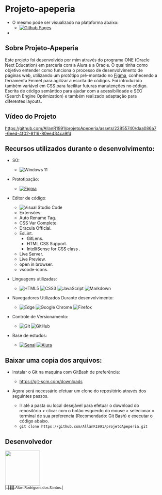 # Projeto-apeperia

-	O mesmo pode ser visualizado na plataforma abaixo:
	-	[![Github Pages](https://img.shields.io/badge/github%20pages-121013?style=for-the-badge&logo=github&logoColor=white)](https://allanr1991.github.io/projetoApeperia/)
 -	
## Sobre Projeto-Apeperia

Este projeto foi desenvolvido por mim através do programa ONE (Oracle Next Education) em parceria com a Alura e a Oracle. O qual tinha como objetivo entender como funciona o processo de desenvolvimento de páginas web, utilizando um protótipo pré-montado no [Figma](https://www.figma.com/file/lMHXpmJv7axWJgqwdIqswW/Apeperia-Mobile-First-(Copy)?type=design&node-id=0%3A1&t=t7gR7mWdwfRvRMjY-1), conhecendo a ferramenta Emmet para agilizar a escrita de códigos. Foi introduzido também variável em CSS para facilitar futuras manutenções no código. Escrita de código semântico para ajudar com a acessibilidade e SEO (Search Engine Optimization) e também realizado adaptação para diferentes layouts.

## Vídeo do Projeto



https://github.com/AllanR1991/projetoApeperia/assets/22855740/daa086a7-6eed-4f02-8116-80ee434ca9fd



## Recursos utilizados durante o desenvolvimento:

-	SO:
	-	![Windows 11](https://img.shields.io/badge/Windows%2011-%230079d5.svg?style=for-the-badge&logo=Windows%2011&logoColor=white)

-	Prototipação:
	-	[![Figma](https://img.shields.io/badge/figma-%23F24E1E.svg?style=for-the-badge&logo=figma&logoColor=white)](https://www.figma.com/file/lMHXpmJv7axWJgqwdIqswW/Apeperia-Mobile-First-(Copy)?type=design&node-id=0%3A1&t=t7gR7mWdwfRvRMjY-1)

-	Editor de código:
	-	![Visual Studio Code](https://img.shields.io/badge/Visual%20Studio%20Code-0078d7.svg?style=for-the-badge&logo=visual-studio-code&logoColor=white)
	-	Extensões:
   	-	Auto Rename Tag.
    -	CSS Var Complete.
 	  -	Dracula Official.
 	  -	EsLint.
		-	GitLens.
		-	HTML CSS Support.
		-	IntelliSense for CSS class .
	  -	Live Server.	
    -	Live Preview.
    -	open in browser.
 	  -	vscode-icons.
		

-	Linguagens utilizadas:
	-	![HTML5](https://img.shields.io/badge/html5-%23E34F26.svg?style=for-the-badge&logo=html5&logoColor=white)	![CSS3](https://img.shields.io/badge/css3-%231572B6.svg?style=for-the-badge&logo=css3&logoColor=white)	![JavaScript](https://img.shields.io/badge/javascript-%23323330.svg?style=for-the-badge&logo=javascript&logoColor=%23F7DF1E)	![Markdown](https://img.shields.io/badge/markdown-%23000000.svg?style=for-the-badge&logo=markdown&logoColor=white)	

-	Navegadores Utilizados Durante desenvolvimento:
	-	![Edge](https://img.shields.io/badge/Edge-0078D7?style=for-the-badge&logo=Microsoft-edge&logoColor=white)	![Google Chrome](https://img.shields.io/badge/Google%20Chrome-4285F4?style=for-the-badge&logo=GoogleChrome&logoColor=white)	![Firefox](https://img.shields.io/badge/Firefox-FF7139?style=for-the-badge&logo=Firefox-Browser&logoColor=white)

-	Controle de Versionamento:
	-	![Git](https://img.shields.io/badge/git-%23F05033.svg?style=for-the-badge&logo=git&logoColor=white)	![GitHub](https://img.shields.io/badge/github-%23121011.svg?style=for-the-badge&logo=github&logoColor=white)

-	Base de estudos:
	-	[![Senai]( https://img.shields.io/badge/Senai-Infromatica-red)](https://informatica.sp.senai.br/)	[![Alura]( https://img.shields.io/badge/-Alura-blue)](https://www.alura.com.br/)


## Baixar uma copia dos arquivos:

-	Instalar o Git na maquina com GitBash de preferência:
	-	https://git-scm.com/downloads

-	Agora será necessário efetuar um clone do repositório através dos seguintes passos.
	-	Ir até a pasta ou local desejável para efetuar o download do repositório > clicar com o botão esquerdo do mouse > selecionar o terminal de sua preferencia (Recomendado: Git Bash) e executar o código abaixo.
	-	``` git clone https://github.com/AllanR1991/projetoApeperia.git ```

## Desenvolvedor
[<img src="https://avatars.githubusercontent.com/u/22855740?s=400&u=18f7e6c6ceab8750ca660ee88fa05cf8d622b025&v=4" width=115><br><sub>| 🙋🏼‍♂️ Allan Rodrigues dos Santos |</sub>](https://github.com/AllanR1991) 
